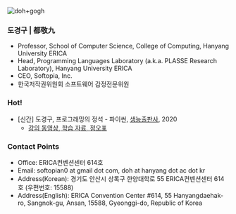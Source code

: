 ![doh+gogh](https://i.imgur.com/TaYtePI.png)

### 도경구 | 都敬九

- Professor, School of Computer Science, College of Computing, Hanyang University ERICA
- Head, Programming Languages Laboratory (a.k.a. PLASSE Research Laboratory), Hanyang University ERICA
- CEO, Softopia, Inc.
- 한국저작권위원회 소프트웨어 감정전문위원

### Hot!

- [신간] 도경구, 프로그래밍의 정석 - 파이썬, [생능출판사](https://www.booksr.co.kr/), 2020
  - [강의 동영상, 학습 자료, 정오표](https://doggzone.github.io/pppython/)

### Contact Points
- Office: ERICA컨벤션센터 614호
- Email: softopian0 at gmail dot com, doh at hanyang dot ac dot kr
- Address(Korean): 경기도 안산시 상록구 한양대학로 55 ERICA컨벤션센터 614호 (우편번호: 15588)
- Address(English): ERICA Convention Center #614, 55 Hanyangdaehak-ro, Sangnok-gu, Ansan, 15588, Gyeonggi-do, Republic of Korea
